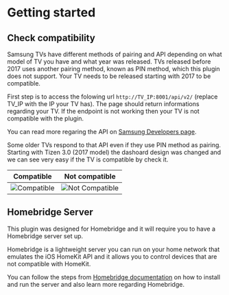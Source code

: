 # Getting started

## Check compatibility

Samsung TVs have different methods of pairing and API depending on what model of TV you have and what year was released. TVs released before 2017 uses another pairing method, known as PIN method, which this plugin does not support. Your TV needs to be released starting with 2017 to be compatible.

First step is to access the folowing url `http://TV_IP:8001/api/v2/` (replace TV_IP with the IP your TV has). The page should return informations regarding your TV. If the endpoint is not working then your TV is not compatible with the plugin.

You can read more regaring the API on [Samsung Developers page](https://developer.samsung.com/tv/develop/extension-libraries/smart-view-sdk/receiver-apps/debugging).

Some older TVs respond to that API even if they use PIN method as pairing. Starting with Tizen 3.0 (2017 model) the dashoard design was changed and we can see very easy if the TV is compatible by check it.

| Compatible                                     | Not compatible                                         |
| ---------------------------------------------- | ------------------------------------------------------ |
| ![Compatible](~@images/install.compatible.jpg) | ![Not Compatible](~@images/install.not-compatible.jpg) |

## Homebridge Server

This plugin was designed for Homebridge and it will require you to have a Homebridge server set up.

Homebridge is a lightweight server you can run on your home network that emulates the iOS HomeKit API and it allows you to control devices that are not compatible with HomeKit.

You can follow the steps from [Homebridge documentation](https://github.com/homebridge/homebridge/blob/master/README.md) on how to install and run the server and also learn more regarding Homebridge.
